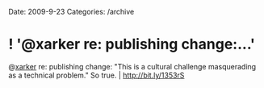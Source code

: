 Date: 2009-9-23
Categories: /archive

# ! '@xarker re: publishing change:...'

@<a href="http://twitter.com/xarker" class="aktt_username">xarker</a> re: publishing change: "This is a cultural challenge masquerading as a technical problem." So true. | <a href="http://bit.ly/1353rS" rel="nofollow">http://bit.ly/1353rS</a>
